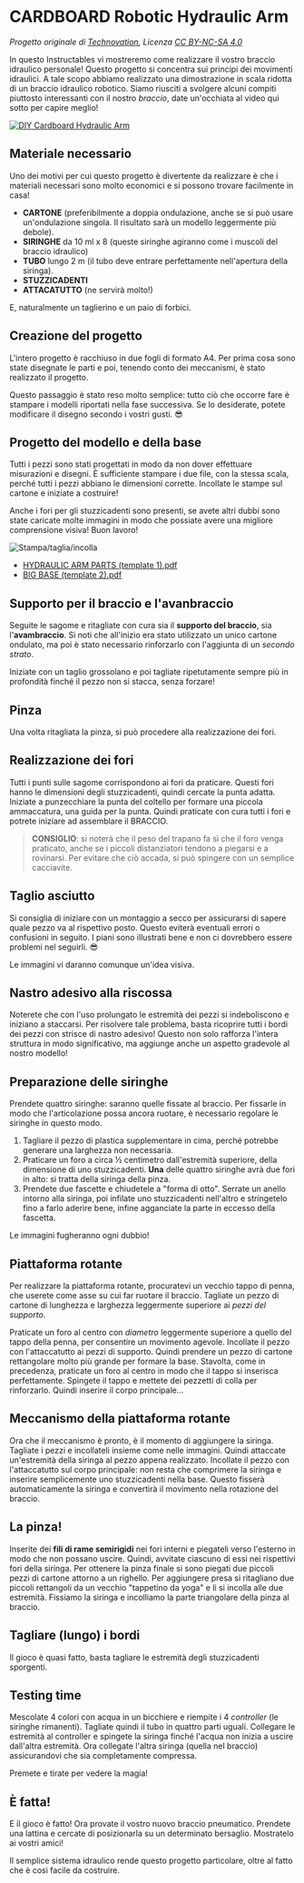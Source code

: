 # CARDBOARD Robotic Hydraulic Arm

_Progetto originale di [Technovation](mailto:technovationrobot@gmail.com), Licenza [CC BY-NC-SA 4.0](https://creativecommons.org/licenses/by-nc-sa/4.0/deed.it)_

In questo Instructables vi mostreremo come realizzare il vostro braccio idraulico personale! Questo progetto si concentra sui principi dei movimenti idraulici. A tale scopo abbiamo realizzato una dimostrazione in scala ridotta di un braccio idraulico robotico. Siamo riusciti a svolgere alcuni compiti piuttosto interessanti con il nostro _braccio_, date un'occhiata al video qui sotto per capire meglio!

[![DIY Cardboard Hydraulic Arm](https://img.youtube.com/vi/Eqn4g2aQ70U/0.jpg)](https://www.youtube.com/watch?v=Eqn4g2aQ70U)

## Materiale necessario

Uno dei motivi per cui questo progetto è divertente da realizzare è che i materiali necessari sono molto economici e si possono trovare facilmente in casa!

* **CARTONE** (preferibilmente a doppia ondulazione, anche se si può usare un'ondulazione singola. Il risultato sarà un modello leggermente più debole).
* **SIRINGHE** da 10 ml x 8 (queste siringhe agiranno come i muscoli del braccio idraulico)
* **TUBO** lungo 2 m (il tubo deve entrare perfettamente nell'apertura della siringa).
* **STUZZICADENTI**
* **ATTACATUTTO** (ne servirà molto!)

E, naturalmente un taglierino e un paio di forbici.

## Creazione del progetto

L'intero progetto è racchiuso in due fogli di formato A4. Per prima cosa sono state disegnate le parti e poi, tenendo conto dei meccanismi, è stato realizzato il progetto.

Questo passaggio è stato reso molto semplice: tutto ciò che occorre fare è stampare i modelli riportati nella fase successiva. Se lo desiderate, potete modificare il disegno secondo i vostri gusti. 😎

## Progetto del modello e della base

Tutti i pezzi sono stati progettati in modo da non dover effettuare misurazioni e disegni. È sufficiente stampare i due file, con la stessa scala, perché tutti i pezzi abbiano le dimensioni corrette. Incollate le stampe sul cartone e iniziate a costruire!

Anche i fori per gli stuzzicadenti sono presenti, se avete altri dubbi sono state caricate molte immagini in modo che possiate avere una migliore comprensione visiva! Buon lavoro!

![Stampa/taglia/incolla](https://upload.wikimedia.org/wikipedia/commons/2/2c/Pdflogogt.png)

* [HYDRAULIC ARM PARTS (template 1).pdf](HYDRAULIC%20ARM%20PARTS%20(template%201).pdf)
* [BIG BASE (template 2).pdf](BIG%20BASE%20(template%202).pdf)

## Supporto per il braccio e l'avanbraccio

Seguite le sagome e ritagliate con cura sia il **supporto del braccio**, sia l'**avambraccio**. Si noti che all'inizio era stato utilizzato un unico cartone ondulato, ma poi è stato necessario rinforzarlo con l'aggiunta di un _secondo strato_.

Iniziate con un taglio grossolano e poi tagliate ripetutamente sempre più in profondità finché il pezzo non si stacca, senza forzare!

## Pinza

Una volta ritagliata la pinza, si può procedere alla realizzazione dei fori.

## Realizzazione dei fori

Tutti i punti sulle sagome corrispondono ai fori da praticare. Questi fori hanno le dimensioni degli stuzzicadenti, quindi cercate la punta adatta. Iniziate a punzecchiare la punta del coltello per formare una piccola ammaccatura, una guida per la punta. Quindi praticate con cura tutti i fori e potrete iniziare ad assemblare il BRACCIO.

> **CONSIGLIO**: si noterà che il peso del trapano fa sì che il foro venga praticato, anche se i piccoli distanziatori tendono a piegarsi e a rovinarsi. Per evitare che ciò accada, si può spingere con un semplice cacciavite.

## Taglio asciutto

Si consiglia di iniziare con un montaggio a secco per assicurarsi di sapere quale pezzo va al rispettivo posto. Questo eviterà eventuali errori o confusioni in seguito. I piani sono illustrati bene e non ci dovrebbero essere problemi nel seguirli. 😎

Le immagini vi daranno comunque un'idea visiva.

## Nastro adesivo alla riscossa

Noterete che con l'uso prolungato le estremità dei pezzi si indeboliscono e iniziano a staccarsi. Per risolvere tale problema, basta ricoprire tutti i bordi dei pezzi con strisce di nastro adesivo! Questo non solo rafforza l'intera struttura in modo significativo, ma aggiunge anche un aspetto gradevole al nostro modello!

## Preparazione delle siringhe

Prendete quattro siringhe: saranno quelle fissate al braccio. Per fissarle in modo che l'articolazione possa ancora ruotare, è necessario regolare le siringhe in questo modo.

1. Tagliare il pezzo di plastica supplementare in cima, perché potrebbe generare una larghezza non necessaria.
1. Praticare un foro a circa ½ centimetro dall'estremità superiore, della dimensione di uno stuzzicadenti. **Una** delle quattro siringhe avrà due fori in alto: si tratta della siringa della pinza.
1. Prendete due fascette e chiudetele a "forma di otto". Serrate un anello intorno alla siringa, poi infilate uno stuzzicadenti nell'altro e stringetelo fino a farlo aderire bene, infine agganciate la parte in eccesso della fascetta.

Le immagini fugheranno ogni dubbio!

## Piattaforma rotante

Per realizzare la piattaforma rotante, procuratevi un vecchio tappo di penna, che userete come asse su cui far ruotare il braccio. Tagliate un pezzo di cartone di lunghezza e larghezza leggermente superiore ai _pezzi del supporto_.

Praticate un foro al centro con _diametro_ leggermente superiore a quello del tappo della penna, per consentire un movimento agevole. Incollate il pezzo con l'attaccatutto ai pezzi di supporto. Quindi prendere un pezzo di cartone rettangolare molto più grande per formare la base. Stavolta, come in precedenza, praticate un foro al centro in modo che il tappo si inserisca perfettamente. Spingete il tappo e mettete dei pezzetti di colla per rinforzarlo. Quindi inserire il corpo principale...

## Meccanismo della piattaforma rotante

Ora che il meccanismo è pronto, è il momento di aggiungere la siringa. Tagliate i pezzi e incollateli insieme come nelle immagini. Quindi attaccate un'estremità della siringa al pezzo appena realizzato. Incollate il pezzo con l'attaccatutto sul corpo principale: non resta che comprimere la siringa e inserire semplicemente uno stuzzicadenti nella base. Questo fisserà automaticamente la siringa e convertirà il movimento nella rotazione del braccio.

## La pinza!

Inserite dei **fili di rame semirigidi** nei fori interni e piegateli verso l'esterno in modo che non possano uscire. Quindi, avvitate ciascuno di essi nei rispettivi fori della siringa. Per ottenere la pinza finale si sono piegati due piccoli pezzi di cartone attorno a un righello. Per aggiungere presa si ritagliano due piccoli rettangoli da un vecchio "tappetino da yoga" e li si incolla alle due estremità. Fissiamo la siringa e incolliamo la parte triangolare della pinza al braccio.

## Tagliare (lungo) i bordi

Il gioco è quasi fatto, basta tagliare le estremità degli stuzzicadenti sporgenti.

## Testing time

Mescolate 4 colori con acqua in un bicchiere e riempite i 4 _controller_ (le siringhe rimanenti). Tagliate quindi il tubo in quattro parti uguali. Collegare le estremità al controller e spingete la siringa finché l'acqua non inizia a uscire dall'altra estremità. Ora collegate l'altra siringa (quella nel braccio) assicurandovi che sia completamente compressa.

Premete e tirate per vedere la magia!

## È fatta!

E il gioco è fatto! Ora provate il vostro nuovo braccio pneumatico. Prendete una lattina e cercate di posizionarla su un determinato bersaglio. Mostratelo ai vostri amici!

Il semplice sistema idraulico rende questo progetto particolare, oltre al fatto che è così facile da costruire.
